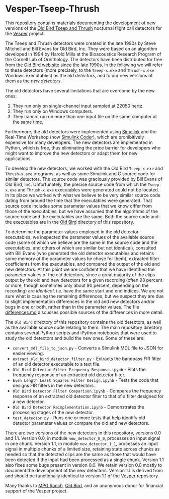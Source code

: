 # Vesper-Tseep-Thrush

This repository contains materials documenting the development of new versions of the [Old Bird Tseep and Thrush](http://oldbird.org/analysis.htm) nocturnal flight call detectors for the [Vesper](https://github.com/HaroldMills/Vesper) project.

The Tseep and Thrush detectors were created in the late 1990s by Steve Mitchell and Bill Evans for Old Bird, Inc. They were based on an algorithm developed in 1994 by Harold Mills at the Bioacoustics Research Program of the Cornell Lab of Ornithology. The detectors have been distributed for free from the [Old Bird web site](http://oldbird.org/analysis.htm) since the late 1990s. In the following we will refer to these detectors (more precisely, to the `Tseep-x.exe` and `Thrush-x.exe` Windows executables) as the *old detectors*, and to our new versions of them as the *new detectors*.

The old detectors have several limitations that are overcome by the new ones:

1. They run only on single-channel input sampled at 22050 hertz.
2. They run only on Windows computers.
3. They cannot run on more than one input file on the same computer at the same time.

Furthermore, the old detectors were implemented using [Simulink](https://www.mathworks.com/products/simulink/) and the Real-Time Workshop (now [Simulink Coder](https://www.mathworks.com/products/simulink-coder/)), which are prohibitively expensive for many developers. The new detectors are implemented in Python, which is free, thus eliminating the price barrier for developers who might want to improve the new detectors or adapt them for new applications.

To develop the new detectors, we worked with the Old Bird `Tseep-x.exe` and `Thrush-x.exe` programs, as well as some Simulink and C source code for similar detectors. The source code was graciously provided by Bill Evans of Old Bird, Inc. Unfortunately, the precise source code from which the `Tseep-x.exe` and `Thrush-x.exe` executables were generated could not be located. In its place we worked with what we believe to be very similar source code dating from around the time that the executables were generated. That source code includes some parameter values that we know differ from those of the executables, but we have assumed that the algorithms of the source code and the executables are the same. Both the source code and the executables are in the [Old Bird](https://github.com/HaroldMills/Vesper-Tseep-Thrush/tree/master/Old%20Bird) directory of this repository.

To determine the parameter values employed in the old detector executables, we inspected the parameter values of the available source code (some of which we believe are the same in the source code and the executables, and others of which are similar but not identical), consulted with Bill Evans (who generated the old detector executables and retains some memory of the parameter values he chose for them), extracted filter coefficients from the executables, and compared the output of the old and new detectors. At this point we are confident that we have identified the parameter values of the old detectors, since a great majority of the clips output by the old and new detectors for a given recording (often 98 percent or more, though sometimes only about 90 percent, depending on the recording) are *identical*, i.e. have the same start and end indices. We are not sure what is causing the remaining differences, but we suspect they are due to slight implementation differences in the old and new detectors and/or bugs in one or both, rather than in the parameter values. The file [differences.md](https://github.com/HaroldMills/Vesper-Tseep-Thrush/tree/master/differences.md) discusses possible sources of the differences in more detail.

The `Old Bird` directory of this repository contains the old detectors, as well as the available source code relating to them. The main repository directory contains several Python scripts and iPython notebooks that were used to study the old detectors and build the new ones. Some of these are:
* `convert_mdl_file_to_json.py` - Converts a Simulink MDL file to JSON for easier viewing.
* `extract_old_bird_detector_filter.py` - Extracts the bandpass FIR filter of an old detector executable to a text file.
* `Old Bird Detector Filter Frequency Response.ipynb` - Plots the frequency response of an extracted old detector filter.
* `Even Length Least Squares Filter Design.ipynb` - Tests the code that designs FIR filters in the new detectors.
* `Old Bird Detector Filter Comparison.ipynb` - Compares the frequency response of an extracted old detector filter to that of a filter designed for a new detector.
* `Old Bird Detector Reimplementation.ipynb` - Demonstrates the processing stages of the new detector.
* `test_detector.py` - Runs one or more tests that help identify old detector parameter values or compare the old and new detectors.

There are two versions of the new detectors in this repository, versions 0.0 and 1.1. Version 0.0, in module `new_detector_0_0`, processes an input signal in one chunk. Version 1.1, in module `new_detector_1_1`, processes an input signal in multiple chunks of a limited size, retaining state across chunks as needed so that the detected clips are the same as those that would have been detected if the input had been processed as a single chunk. Version 1.1 also fixes some bugs present in version 0.0. We retain version 0.0 mostly to document the development of the new detectors. Version 1.1 is derived from and should be functionally identical to version 1.1 of the [Vesper](https://github.com/HaroldMills/Vesper) repository.

Many thanks to [MPG Ranch](http://mpgranch.com), [Old Bird](http://oldbird.org), and an anonymous donor for financial support of the Vesper project.
